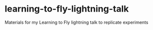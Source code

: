 # learning-to-fly-lightning-talk
Materials for my Learning to Fly lightning talk to replicate experiments

